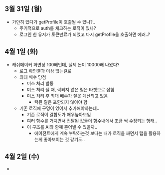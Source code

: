 
## 3월 31일 (월)

- 가만히 있다가 getProfile이 호출될 수 있나?..
	- 주기적으로 auth를 체크하는 로직이 있나?
	- 로그인 한 유저가 토큰만료가 되었고 다시 getProfile을 호출하면 에러..?


## 4월 1일 (화)

- 캐쉬메이커 화면상 100배인데, 실제 돈이 10000배 나왔다?
	- 로그 확인결과 이상 없는걸로
	- 최대 배수 당첨
		- 미스 처리 발동
		- 미스 처리 될 때, 락되지 않은 릴은 타겟으로 잡힘
		- 미스 처리 후 최대 배수가 잘못 계산되고 있음
			- 락된 릴은 포함되지 않아야 함
	- 기존 로직에 구멍이 있어서 추가해야하는데..
		- 기존 로직이 결합도가 매우높아보임
		- 여러 함수를 거치면서 전달된 값들이 함수내에서 조금 씩 수정되는 형태..
		- 이 구조를 AI와 함꼐 뜯어낼 수 있을까..
			- 에이전트에게 계속 부탁하는것 보다는 내가 로직을 짜면서 탭을 활용하는게 좋아보이는 것 같기도..

## 4월 2일 (수)

- 